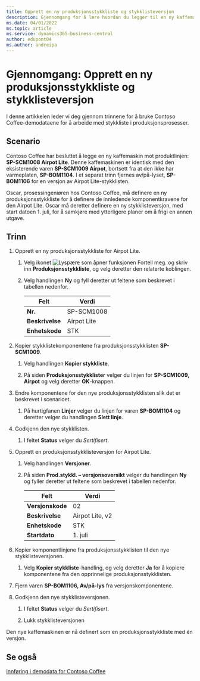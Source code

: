```yaml
---
title: Opprett en ny produksjonsstykkliste og stykklisteversjon
description: Gjennomgang for å lære hvordan du legger til en ny kaffemaskin i Contoso Coffees produktserie i Business Central.
ms.date: 04/01/2022
ms.topic: article
ms.service: dynamics365-business-central
author: edupont04
ms.author: andreipa
---
```

# <a name="walkthrough-create-a-new-production-bom-and-bom-version"></a><a name="walkthrough-create-a-new-production-bom-and-bom-version"></a><a name="walkthrough-create-a-new-production-bom-and-bom-version"></a>Gjennomgang: Opprett en ny produksjonsstykkliste og stykklisteversjon

I denne artikkelen leder vi deg gjennom trinnene for å bruke Contoso Coffee-demodataene for å arbeide med stykkliste i produksjonsprosesser.  

## <a name="scenario"></a><a name="scenario"></a><a name="scenario"></a>Scenario

Contoso Coffee har besluttet å legge en ny kaffemaskin mot produktlinjen: **SP-SCM1008 Airpot Lite**. Denne kaffemaskinen er identisk med den eksisterende varen **SP-SCM1009 Airpot**, bortsett fra at den ikke har varmeplaten, **SP-BOM1104**. I et separat trinn fjernes av/på-lyset, **SP-BOM1106** for en versjon av Airpot Lite-stykklisten.

Oscar, prosessingeniøren hos Contoso Coffee, må definere en ny produksjonsstykkliste for å definere de innledende komponentkravene for den Airpot Lite. Oscar må deretter definere en ny stykklisteversjon, med start datoen 1. juli, for å samkjøre med ytterligere planer om å frigi en annen utgave.

## <a name="steps"></a><a name="steps"></a><a name="steps"></a>Trinn

1. Opprett en ny produksjonsstykkliste for Airpot Lite.

    1. Velg ikonet ![Lyspære som åpner funksjonen Fortell meg.](../../media/ui-search/search_small.png "Fortell hva du vil gjøre") og skriv inn **Produksjonsstykkliste**, og velg deretter den relaterte koblingen.  

    2. Velg handlingen **Ny** og fyll deretter ut feltene som beskrevet i tabellen nedenfor.  

        |Felt  |Verdi  |
        |---------|---------|
        |**Nr.** |SP-SCM1008|
        |**Beskrivelse** |Airpot Lite|
        |**Enhetskode**|STK  |

2. Kopier stykklistekomponentene fra produksjonsstykklisten **SP-SCM1009**.

    1. Velg handlingen **Kopier stykkliste**.

    2. På siden **Produksjonsstykklister** velger du linjen for **SP-SCM1009, Airpot** og velg deretter **OK**-knappen.

3. Endre komponentene for den nye produksjonsstykklisten slik det er beskrevet i scenarioet.

    1. På hurtigfanen **Linjer** velger du linjen for varen **SP-BOM1104** og deretter velger du handlingen **Slett linje**.  

4. Godkjenn den nye stykklisten.  

    1. I feltet **Status** velger du *Sertifisert*.  

5. Opprett en produksjonsstykklisteversjon for Airpot Lite.

    1. Velg handlingen **Versjoner**.

    2. På siden **Prod.stykkl. – versjonsoversikt** velger du handlingen **Ny** og fyller deretter ut feltene som beskrevet i tabellen nedenfor.  

        |Felt  |Verdi  |
        |---------|---------|
        |**Versjonskode** |02|
        |**Beskrivelse** |Airpot Lite, v2|
        |**Enhetskode**|STK  |  
        |**Startdato**|1. juli  |  

6. Kopier komponentlinjene fra produksjonsstykklisten til den nye stykklisteversjonen.

    1. Velg **Kopier stykkliste**-handling, og velg deretter **Ja** for å kopiere komponentene fra den opprinnelige produksjonsstykklisten.

7. Fjern varen **SP-BOM1106, Av/på-lys** fra versjonskomponentene.

8. Godkjenn den nye stykklisteversjonen.

    1. I feltet **Status** velger du *Sertifisert*.  

    2. Lukk stykklisteversjonen

Den nye kaffemaskinen er nå definert som en produksjonsstykkliste med én versjon.  

## <a name="see-also"></a><a name="see-also"></a><a name="see-also"></a>Se også

[Innføring i demodata for Contoso Coffee](../contoso-coffee-intro.md)  

